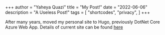 +++
author = "Yaheya Quazi"
title = "My Post!"
date = "2022-06-06"
description = "A Useless Post!"
tags = [
    "shortcodes",
    "privacy",
]
+++

After many years, moved my personal site to Hugo, previously DotNet Core Azure Web App. Details of current site can be found <a href="/about/">here</a>